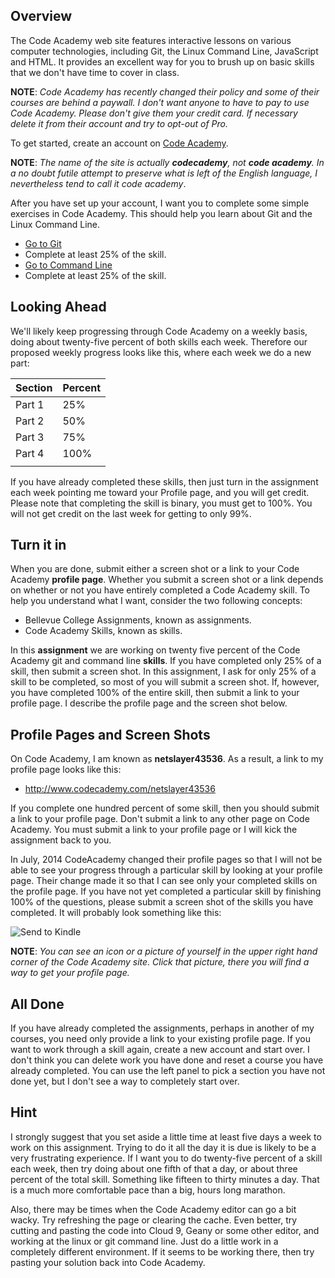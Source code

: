 ## Overview

The Code Academy web site features interactive lessons on various computer technologies, including Git, the Linux Command Line, JavaScript and HTML. It provides an excellent way for you to brush up on basic skills that we don't have time to cover in class.

**NOTE**: _Code Academy has recently changed their policy and some of their courses are behind a paywall. I don't want anyone to have to pay to use Code Academy. Please don't give them your credit card. If necessary delete it from their account and try to opt-out of Pro._

To get started, create  an account on [Code Academy](http://www.codecademy.com/).

**NOTE**: _The name of the site is actually **codecademy**, not **code academy**. In a no doubt futile attempt to preserve what is left of the English language, I nevertheless tend to call it code academy_.

After you have set up your account, I want you to complete some simple exercises in Code Academy. This should help you learn about Git and the Linux Command Line.

- [Go to Git](https://www.codecademy.com/learn/learn-git)
- Complete at least 25% of the skill.
- [Go to Command Line](https://www.codecademy.com/learn/learn-the-command-line)
- Complete at least 25% of the skill.

## Looking Ahead

We'll likely keep progressing through Code Academy on a weekly basis, doing about twenty-five percent of both skills each week. Therefore our proposed weekly progress looks like this, where each week we do a new part:

| Section     | Percent     |
| :------------- | :------------- |
| Part 1 | 25% |
| Part 2 | 50% |
| Part 3 | 75% |
| Part 4 | 100% |
|   |   |
If you have already completed these skills, then just turn in the assignment each week pointing me toward your Profile page, and you will get credit. Please note that completing the skill is binary, you must get to 100%. You will not get credit on the last week for getting to only 99%.

## Turn it in

When you are done, submit either a screen shot or a link to your Code Academy **profile page**. Whether you submit a screen shot or a link depends on whether or not you have entirely completed a Code Academy skill. To help you understand what I want, consider the two following concepts:

- Bellevue College Assignments, known as assignments.
- Code Academy Skills, known as skills.

In this **assignment** we are working on twenty five percent of the Code Academy git and command line **skills**. If you have completed only 25% of a skill, then submit a screen shot. In this assignment, I ask for only 25% of a skill to be completed, so most of you will submit a screen shot. If, however, you have completed 100% of the entire skill, then submit a link to your profile page. I describe the profile page and the screen shot below.

## Profile Pages and Screen Shots

On Code Academy, I am known as **netslayer43536**. As a result, a link to my profile page looks like this:

- <http://www.codecademy.com/netslayer43536>

If you complete one hundred percent of some skill, then you should submit a link to your profile page. Don't submit a link to any other page on Code Academy. You must submit a link to your profile page or I will kick the assignment back to you.

In July, 2014 CodeAcademy changed their profile pages so that I will not be able to see your progress through a particular skill by looking at your profile page. Their change made it so that I can see only your completed skills on the profile page. If you have not yet completed a particular skill by finishing 100% of the questions, please submit a screen shot of the skills you have completed. It will probably look something like this:

![Send to Kindle](https://drive.google.com/uc?export=view&id=0B25UTAlOfPRGcnB5VG8zMVVDWFE)

**NOTE**: _You can see an icon or a picture of yourself in the upper right hand corner of the Code Academy site. Click that picture, there you will find a way to get your profile page._

## All Done

If you have already completed the assignments, perhaps in another of my courses, you need only provide a link to your existing profile page. If you want to work through a skill again, create a new account and start over.  I don't think you can delete work you have done and reset a course you have already completed. You can use the left panel to pick a section you have not done yet, but I don't see a way to completely start over.

## Hint

I strongly suggest that you set aside a little time at least five days a week to work on this assignment. Trying to do it all the day it is due is likely to be a very frustrating experience. If I want you to do twenty-five percent of a skill each week, then try doing about one fifth of that a day, or about three percent of the total skill. Something like fifteen to thirty minutes a day. That is a much more comfortable pace than a big, hours long marathon.

Also, there may be times when the Code Academy editor can go a bit wacky. Try refreshing the page or clearing the cache. Even better, try cutting and pasting the code into Cloud 9, Geany or some other editor, and working at the linux or git command line. Just do a little work in a completely different environment. If it seems to be working there, then try pasting your solution back into Code Academy.
